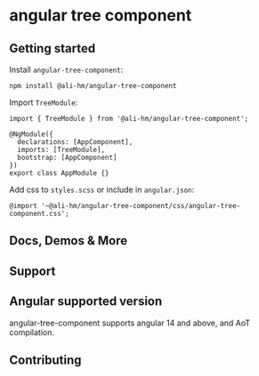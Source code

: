# angular tree component

## Getting started

Install `angular-tree-component`:

```npm install @ali-hm/angular-tree-component```

Import `TreeModule`:

```
import { TreeModule } from '@ali-hm/angular-tree-component';

@NgModule({
  declarations: [AppComponent],
  imports: [TreeModule],
  bootstrap: [AppComponent]
})
export class AppModule {}
```

Add css to `styles.scss` or include in `angular.json`:

```
@import '~@ali-hm/angular-tree-component/css/angular-tree-component.css';
```

## Docs, Demos & More

## Support

## Angular supported version

angular-tree-component supports angular 14 and above, and AoT compilation.

## Contributing


